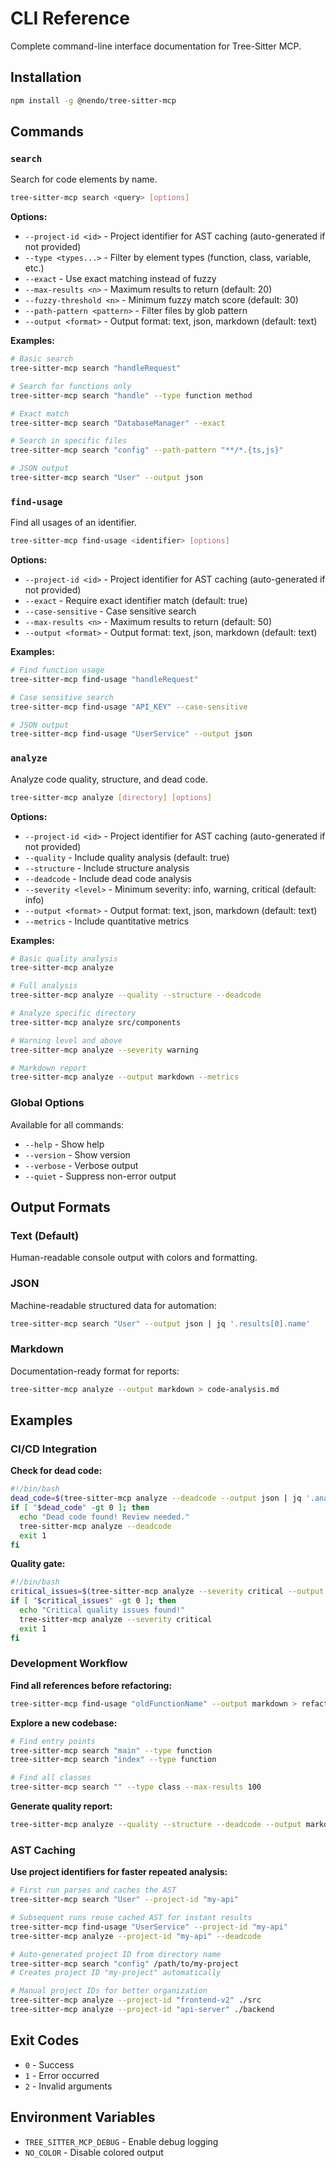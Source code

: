 # CLI Reference

Complete command-line interface documentation for Tree-Sitter MCP.

## Installation

```bash
npm install -g @nendo/tree-sitter-mcp
```

## Commands

### `search`

Search for code elements by name.

```bash
tree-sitter-mcp search <query> [options]
```

**Options:**
- `--project-id <id>` - Project identifier for AST caching (auto-generated if not provided)
- `--type <types...>` - Filter by element types (function, class, variable, etc.)
- `--exact` - Use exact matching instead of fuzzy
- `--max-results <n>` - Maximum results to return (default: 20)
- `--fuzzy-threshold <n>` - Minimum fuzzy match score (default: 30)
- `--path-pattern <pattern>` - Filter files by glob pattern
- `--output <format>` - Output format: text, json, markdown (default: text)

**Examples:**
```bash
# Basic search
tree-sitter-mcp search "handleRequest"

# Search for functions only
tree-sitter-mcp search "handle" --type function method

# Exact match
tree-sitter-mcp search "DatabaseManager" --exact

# Search in specific files
tree-sitter-mcp search "config" --path-pattern "**/*.{ts,js}"

# JSON output
tree-sitter-mcp search "User" --output json
```

### `find-usage`

Find all usages of an identifier.

```bash
tree-sitter-mcp find-usage <identifier> [options]
```

**Options:**
- `--project-id <id>` - Project identifier for AST caching (auto-generated if not provided)
- `--exact` - Require exact identifier match (default: true)
- `--case-sensitive` - Case sensitive search
- `--max-results <n>` - Maximum results to return (default: 50)
- `--output <format>` - Output format: text, json, markdown (default: text)

**Examples:**
```bash
# Find function usage
tree-sitter-mcp find-usage "handleRequest"

# Case sensitive search
tree-sitter-mcp find-usage "API_KEY" --case-sensitive

# JSON output
tree-sitter-mcp find-usage "UserService" --output json
```

### `analyze`

Analyze code quality, structure, and dead code.

```bash
tree-sitter-mcp analyze [directory] [options]
```

**Options:**
- `--project-id <id>` - Project identifier for AST caching (auto-generated if not provided)
- `--quality` - Include quality analysis (default: true)
- `--structure` - Include structure analysis
- `--deadcode` - Include dead code analysis  
- `--severity <level>` - Minimum severity: info, warning, critical (default: info)
- `--output <format>` - Output format: text, json, markdown (default: text)
- `--metrics` - Include quantitative metrics

**Examples:**
```bash
# Basic quality analysis
tree-sitter-mcp analyze

# Full analysis
tree-sitter-mcp analyze --quality --structure --deadcode

# Analyze specific directory
tree-sitter-mcp analyze src/components

# Warning level and above
tree-sitter-mcp analyze --severity warning

# Markdown report
tree-sitter-mcp analyze --output markdown --metrics
```

### Global Options

Available for all commands:

- `--help` - Show help
- `--version` - Show version
- `--verbose` - Verbose output
- `--quiet` - Suppress non-error output

## Output Formats

### Text (Default)
Human-readable console output with colors and formatting.

### JSON
Machine-readable structured data for automation:
```bash
tree-sitter-mcp search "User" --output json | jq '.results[0].name'
```

### Markdown
Documentation-ready format for reports:
```bash
tree-sitter-mcp analyze --output markdown > code-analysis.md
```

## Examples

### CI/CD Integration

**Check for dead code:**
```bash
#!/bin/bash
dead_code=$(tree-sitter-mcp analyze --deadcode --output json | jq '.analysis.findings | length')
if [ "$dead_code" -gt 0 ]; then
  echo "Dead code found! Review needed."
  tree-sitter-mcp analyze --deadcode
  exit 1
fi
```

**Quality gate:**
```bash
#!/bin/bash
critical_issues=$(tree-sitter-mcp analyze --severity critical --output json | jq '.analysis.summary.criticalFindings')
if [ "$critical_issues" -gt 0 ]; then
  echo "Critical quality issues found!"
  tree-sitter-mcp analyze --severity critical
  exit 1
fi
```

### Development Workflow

**Find all references before refactoring:**
```bash
tree-sitter-mcp find-usage "oldFunctionName" --output markdown > refactor-impact.md
```

**Explore a new codebase:**
```bash
# Find entry points
tree-sitter-mcp search "main" --type function
tree-sitter-mcp search "index" --type function

# Find all classes
tree-sitter-mcp search "" --type class --max-results 100
```

**Generate quality report:**
```bash
tree-sitter-mcp analyze --quality --structure --deadcode --output markdown --metrics > quality-report.md
```

### AST Caching

**Use project identifiers for faster repeated analysis:**
```bash
# First run parses and caches the AST
tree-sitter-mcp search "User" --project-id "my-api"

# Subsequent runs reuse cached AST for instant results
tree-sitter-mcp find-usage "UserService" --project-id "my-api"
tree-sitter-mcp analyze --project-id "my-api" --deadcode

# Auto-generated project ID from directory name
tree-sitter-mcp search "config" /path/to/my-project
# Creates project ID "my-project" automatically

# Manual project IDs for better organization
tree-sitter-mcp analyze --project-id "frontend-v2" ./src
tree-sitter-mcp analyze --project-id "api-server" ./backend
```

## Exit Codes

- `0` - Success
- `1` - Error occurred
- `2` - Invalid arguments

## Environment Variables

- `TREE_SITTER_MCP_DEBUG` - Enable debug logging
- `NO_COLOR` - Disable colored output